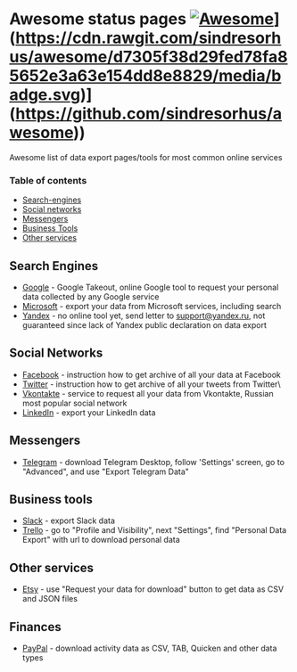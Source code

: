 # Awesome status pages  [![Awesome]([https://cdn.rawgit.com/sindresorhus/awesome/d7305f38d29fed78fa85652e3a63e154dd8e8829/media/badge.svg)](https://github.com/sindresorhus/awesome)](https://cdn.rawgit.com/sindresorhus/awesome/d7305f38d29fed78fa85652e3a63e154dd8e8829/media/badge.svg)](https://github.com/sindresorhus/awesome))

Awesome list of data export pages/tools for most common online services

### Table of contents

* [Search-engines](#search-engines)
* [Social networks](#social-networks)
* [Messengers](#messengers)
* [Business Tools](#business-tools)
* [Other services](#other-services)

## Search Engines

* [Google]([https://takeout.google.com](https://takeout.google.com)) - Google Takeout, online Google tool to request your personal data collected by any Google service
* [Microsoft]([https://account.microsoft.com/privacy/export](https://account.microsoft.com/privacy/activity-history?view=voice)) - export your data from Microsoft services, including search
* [Yandex](http://yandex.ru) - no online tool yet, send letter to support@yandex.ru, not guaranteed since lack of Yandex public declaration on data export

## Social Networks

* [Facebook]([https://www.facebook.com/help/1701730696756992](https://www.facebook.com/help/1701730696756992)) - instruction how to get archive of all your data at Facebook
* [Twitter]([https://help.twitter.com/en/managing-your-account/how-to-download-your-twitter-archive](https://help.twitter.com/en/managing-your-account/how-to-download-your-twitter-archive)) - instruction how to get archive of all your tweets from Twitter\
* [Vkontakte](https://vk.com/data_protection) - service to request all your data from Vkontakte, Russian most popular social network
* [LinkedIn](https://www.linkedin.com/psettings/member-data) - export your LinkedIn data

## Messengers

* [Telegram](https://telegram.org) - download Telegram Desktop, follow 'Settings' screen, go to "Advanced", and use "Export Telegram Data"

## Business tools

* [Slack]([https://slack.com/intl/en-fr/help/articles/201658943](https://slack.com/intl/en-fr/help/articles/201658943)) - export Slack data 
* [Trello](https://trello.com) - go to "Profile and Visibility", next "Settings", find "Personal Data Export" with url to download personal data

## Other services

* [Etsy](https://www.etsy.com/your/account/privacy) - use "Request your data for download" button to get data as CSV and JSON files

## Finances
* [PayPal](https://business.paypal.com/merchantdata/consumerHome) - download activity data as CSV, TAB, Quicken and other data types
